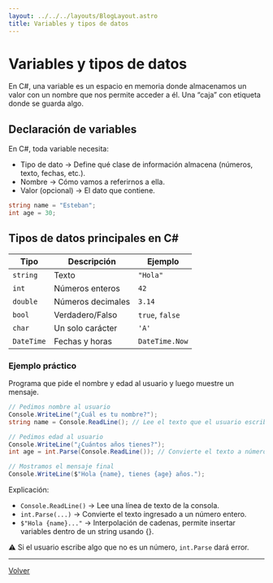 ```yaml
---
layout: ../../../layouts/BlogLayout.astro
title: Variables y tipos de datos
---
```


# Variables y tipos de datos

En C#, una variable es un espacio en memoria donde almacenamos un valor con un nombre que nos permite acceder a él.
Una “caja” con etiqueta donde se guarda algo.

## Declaración de variables

En C#, toda variable necesita:

- Tipo de dato → Define qué clase de información almacena (números, texto, fechas, etc.).
- Nombre → Cómo vamos a referirnos a ella.
- Valor (opcional) → El dato que contiene.

```csharp
string name = "Esteban";
int age = 30;
```

## Tipos de datos principales en C#

| Tipo       | Descripción       | Ejemplo         |
| ---------- | ----------------- | --------------- |
| `string`   | Texto             | `"Hola"`        |
| `int`      | Números enteros   | `42`            |
| `double`   | Números decimales | `3.14`          |
| `bool`     | Verdadero/Falso   | `true`, `false` |
| `char`     | Un solo carácter  | `'A'`           |
| `DateTime` | Fechas y horas    | `DateTime.Now`  |

### Ejemplo práctico

Programa que pide el nombre y edad al usuario y luego muestre un mensaje.

```csharp
// Pedimos nombre al usuario
Console.WriteLine("¿Cuál es tu nombre?");
string name = Console.ReadLine(); // Lee el texto que el usuario escribe

// Pedimos edad al usuario
Console.WriteLine("¿Cuántos años tienes?");
int age = int.Parse(Console.ReadLine()); // Convierte el texto a número entero

// Mostramos el mensaje final
Console.WriteLine($"Hola {name}, tienes {age} años.");
```

Explicación:

- `Console.ReadLine()` → Lee una línea de texto de la consola.
- `int.Parse(...)` → Convierte el texto ingresado a un número entero.
- `$"Hola {name}..."` → Interpolación de cadenas, permite insertar variables dentro de un string usando {}.

⚠️ Si el usuario escribe algo que no es un número, `int.Parse` dará error.

<hr>

<p class="link-back-container">
  <a class="link-back" href="/blog/csharp">Volver</a>
</p>
